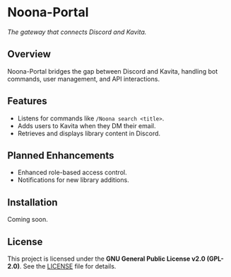 # Noona-Portal

*The gateway that connects Discord and Kavita.*

## Overview
Noona-Portal bridges the gap between Discord and Kavita, handling bot commands, user management, and API interactions.

## Features
- Listens for commands like `/Noona search <title>`.
- Adds users to Kavita when they DM their email.
- Retrieves and displays library content in Discord.

## Planned Enhancements
- Enhanced role-based access control.
- Notifications for new library additions.

## Installation
Coming soon.

## License
This project is licensed under the **GNU General Public License v2.0 (GPL-2.0)**. See the [LICENSE](LICENSE) file for details.
